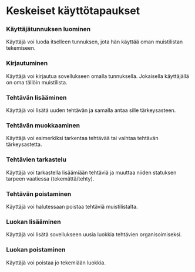 # Keskeiset käyttötapaukset

### Käyttäjätunnuksen luominen
Käyttäjä voi luoda itselleen tunnuksen, jota hän käyttää oman muistilistan tekemiseen.

### Kirjautuminen
Käyttäjä voi kirjautua sovellukseen omalla tunnuksella. Jokaisella käyttäjällä on oma tällöin muistilista.

### Tehtävän lisääminen
Käyttäjä voi lisätä uuden tehtävän ja samalla antaa sille tärkeysasteen.

### Tehtävän muokkaaminen
Käyttäjä voi esimerkiksi tarkentaa tehtävää tai vaihtaa tehtävän tärkeysastetta. 

### Tehtävien tarkastelu
Käyttäjä voi tarkastella lisäämiään tehtäviä ja muuttaa niiden statuksen tarpeen vaatiessa (tekemättä/tehty). 

### Tehtävän poistaminen
Käyttäjä voi halutessaan poistaa tehtäviä muistilistalta. 

### Luokan lisääminen
Käyttäjä voi lisätä sovellukseen uusia luokkia tehtävien organisoimiseksi. 

### Luokan poistaminen
Käyttäjä voi poistaa jo tekemiään luokkia. 
